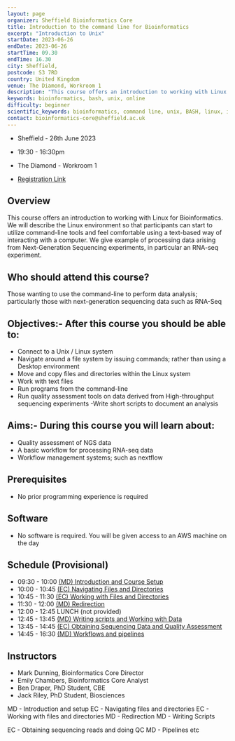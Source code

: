 ```yaml
---
layout: page
organizer: Sheffield Bioinformatics Core
title: Introduction to the command line for Bioinformatics
excerpt: "Introduction to Unix"
startDate: 2023-06-26
endDate: 2023-06-26
startTime: 09.30
endTime: 16.30
city: Sheffield,
postcode: S3 7RD
country: United Kingdom
venue: The Diamond, Workroom 1
description: "This course offers an introduction to working with Linux. We will describe the Linux environment so that participants can start to utilize command-line tools and feel comfortable using a text-based way of interacting with a computer. We will use a case study of dealing with next-generation sequencing data"
keywords: bioinformatics, bash, unix, online
difficulty: beginner
scientific_keywords: bioinformatics, command line, unix, BASH, linux, informatics
contact: bioinformatics-core@sheffield.ac.uk
---
```


- Sheffield - 26th June 2023
- 19:30 - 16:30pm
- The Diamond - Workroom 1

- [Registration Link](https://www.eventbrite.com/e/introduction-to-the-command-line-for-bioinformatics-tickets-609611884557)




## Overview

This course offers an introduction to working with Linux for Bioinformatics. We will describe the Linux environment so that participants can start to utilize command-line tools and feel comfortable using a text-based way of interacting with a computer. We give example of processing data arising from Next-Generation Sequencing experiments, in particular an RNA-seq experiment.



## Who should attend this course?

Those wanting to use the command-line to perform data analysis; particularly those with next-generation sequencing data such as RNA-Seq

## Objectives:- After this course you should be able to:

- Connect to a Unix / Linux system
- Navigate around a file system by issuing commands; rather than using a Desktop environment
- Move and copy files and directories within the Linux system
- Work with text files
- Run programs from the command-line
- Run quality assessment tools on data derived from High-throughput sequencing experiments
 -Write short scripts to document an analysis


## Aims:- During this course you will learn about:

- Quality assessment of NGS data
- A basic workflow for processing RNA-seq data
- Workflow management systems; such as nextflow


## Prerequisites

- No prior programming experience is required

## Software

- No software is required. You will be given access to an AWS machine on the day

## Schedule (Provisional)

- 09:30 - 10:00 [(MD) Introduction and Course Setup](https://sbc.shef.ac.uk/wr_bbsrc_dtp_analytics2_2023/part0.nb.html)
- 10:00 - 10:45 [(EC) Navigating Files and Directories](https://datacarpentry.org/shell-genomics/02-the-filesystem.html)
- 10:45 - 11:30 [(EC) Working with Files and Directories](https://datacarpentry.org/shell-genomics/03-working-with-files.html)
- 11:30 - 12:00 [(MD) Redirection](https://datacarpentry.org/shell-genomics/04-redirection.html)
- 12:00 - 12:45 LUNCH (not provided)
- 12:45 - 13:45 [(MD) Writing scripts and Working with Data](https://datacarpentry.org/shell-genomics/05-writing-scripts.html)
- 13:45 - 14:45 [(EC) Obtaining Sequencing Data and Quality Assessment](https://sbc.shef.ac.uk/wr_bbsrc_dtp_analytics2_2023/part2.nb.html)
- 14:45 - 16:30 [(MD) Workflows and pipelines](https://sbc.shef.ac.uk/wr_bbsrc_dtp_analytics2_2023/part3.nb.html)


## Instructors

- Mark Dunning, Bioinformatics Core Director
- Emily Chambers, Bioinformatics Core Analyst
- Ben Draper, PhD Student, CBE
- Jack Riley, PhD Student, Biosciences

MD - Introduction and setup
EC - Navigating files and directories
EC - Working with files and directories
MD - Redirection
MD - Writing Scripts

EC - Obtaining sequencing reads and doing QC
MD - Pipelines etc